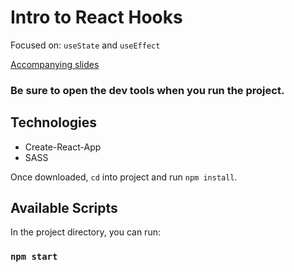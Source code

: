 # Intro to React Hooks

Focused on: `useState` and `useEffect`

[Accompanying slides](https://docs.google.com/presentation/d/16muJbtMaVYdiYDxHd3WB2iLrjIAYOQXSmPZZfPYyQ_k/edit?usp=sharing)

### Be sure to open the dev tools when you run the project.

## Technologies
* Create-React-App
* SASS

Once downloaded, `cd` into project and run `npm install`.

## Available Scripts
In the project directory, you can run:

### `npm start`
